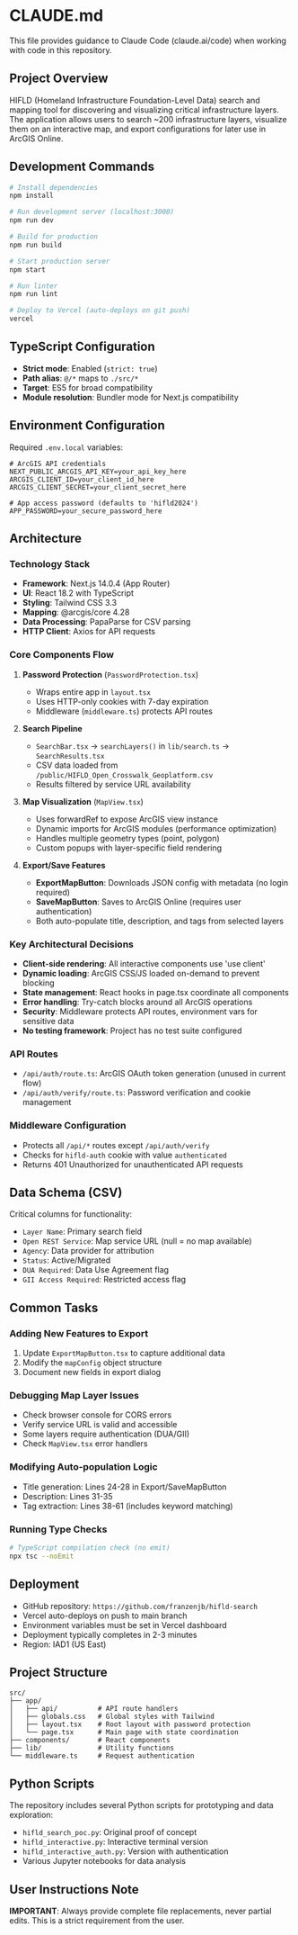# CLAUDE.md

This file provides guidance to Claude Code (claude.ai/code) when working with code in this repository.

## Project Overview

HIFLD (Homeland Infrastructure Foundation-Level Data) search and mapping tool for discovering and visualizing critical infrastructure layers. The application allows users to search ~200 infrastructure layers, visualize them on an interactive map, and export configurations for later use in ArcGIS Online.

## Development Commands

```bash
# Install dependencies
npm install

# Run development server (localhost:3000)
npm run dev

# Build for production
npm run build

# Start production server
npm start

# Run linter
npm run lint

# Deploy to Vercel (auto-deploys on git push)
vercel
```

## TypeScript Configuration

- **Strict mode**: Enabled (`strict: true`)
- **Path alias**: `@/*` maps to `./src/*`
- **Target**: ES5 for broad compatibility
- **Module resolution**: Bundler mode for Next.js compatibility

## Environment Configuration

Required `.env.local` variables:
```
# ArcGIS API credentials
NEXT_PUBLIC_ARCGIS_API_KEY=your_api_key_here
ARCGIS_CLIENT_ID=your_client_id_here
ARCGIS_CLIENT_SECRET=your_client_secret_here

# App access password (defaults to 'hifld2024')
APP_PASSWORD=your_secure_password_here
```

## Architecture

### Technology Stack
- **Framework**: Next.js 14.0.4 (App Router)
- **UI**: React 18.2 with TypeScript
- **Styling**: Tailwind CSS 3.3
- **Mapping**: @arcgis/core 4.28
- **Data Processing**: PapaParse for CSV parsing
- **HTTP Client**: Axios for API requests

### Core Components Flow

1. **Password Protection** (`PasswordProtection.tsx`)
   - Wraps entire app in `layout.tsx`
   - Uses HTTP-only cookies with 7-day expiration
   - Middleware (`middleware.ts`) protects API routes

2. **Search Pipeline**
   - `SearchBar.tsx` → `searchLayers()` in `lib/search.ts` → `SearchResults.tsx`
   - CSV data loaded from `/public/HIFLD_Open_Crosswalk_Geoplatform.csv`
   - Results filtered by service URL availability

3. **Map Visualization** (`MapView.tsx`)
   - Uses forwardRef to expose ArcGIS view instance
   - Dynamic imports for ArcGIS modules (performance optimization)
   - Handles multiple geometry types (point, polygon)
   - Custom popups with layer-specific field rendering

4. **Export/Save Features**
   - **ExportMapButton**: Downloads JSON config with metadata (no login required)
   - **SaveMapButton**: Saves to ArcGIS Online (requires user authentication)
   - Both auto-populate title, description, and tags from selected layers

### Key Architectural Decisions

- **Client-side rendering**: All interactive components use 'use client'
- **Dynamic loading**: ArcGIS CSS/JS loaded on-demand to prevent blocking
- **State management**: React hooks in page.tsx coordinate all components
- **Error handling**: Try-catch blocks around all ArcGIS operations
- **Security**: Middleware protects API routes, environment vars for sensitive data
- **No testing framework**: Project has no test suite configured

### API Routes

- `/api/auth/route.ts`: ArcGIS OAuth token generation (unused in current flow)
- `/api/auth/verify/route.ts`: Password verification and cookie management

### Middleware Configuration

- Protects all `/api/*` routes except `/api/auth/verify`
- Checks for `hifld-auth` cookie with value `authenticated`
- Returns 401 Unauthorized for unauthenticated API requests

## Data Schema (CSV)

Critical columns for functionality:
- `Layer Name`: Primary search field
- `Open REST Service`: Map service URL (null = no map available)
- `Agency`: Data provider for attribution
- `Status`: Active/Migrated
- `DUA Required`: Data Use Agreement flag
- `GII Access Required`: Restricted access flag

## Common Tasks

### Adding New Features to Export
1. Update `ExportMapButton.tsx` to capture additional data
2. Modify the `mapConfig` object structure
3. Document new fields in export dialog

### Debugging Map Layer Issues
- Check browser console for CORS errors
- Verify service URL is valid and accessible
- Some layers require authentication (DUA/GII)
- Check `MapView.tsx` error handlers

### Modifying Auto-population Logic
- Title generation: Lines 24-28 in Export/SaveMapButton
- Description: Lines 31-35
- Tag extraction: Lines 38-61 (includes keyword matching)

### Running Type Checks
```bash
# TypeScript compilation check (no emit)
npx tsc --noEmit
```

## Deployment

- GitHub repository: `https://github.com/franzenjb/hifld-search`
- Vercel auto-deploys on push to main branch
- Environment variables must be set in Vercel dashboard
- Deployment typically completes in 2-3 minutes
- Region: IAD1 (US East)

## Project Structure

```
src/
├── app/
│   ├── api/          # API route handlers
│   ├── globals.css   # Global styles with Tailwind
│   ├── layout.tsx    # Root layout with password protection
│   └── page.tsx      # Main page with state coordination
├── components/       # React components
├── lib/              # Utility functions
└── middleware.ts     # Request authentication
```

## Python Scripts

The repository includes several Python scripts for prototyping and data exploration:
- `hifld_search_poc.py`: Original proof of concept
- `hifld_interactive.py`: Interactive terminal version
- `hifld_interactive_auth.py`: Version with authentication
- Various Jupyter notebooks for data analysis

## User Instructions Note

**IMPORTANT**: Always provide complete file replacements, never partial edits. This is a strict requirement from the user.